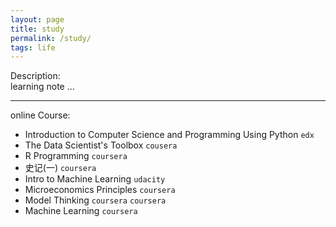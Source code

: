 ```yaml
---
layout: page
title: study
permalink: /study/
tags: life
---
```


Description:    
learning note ...    

<hr>
online Course:

* Introduction to Computer Science and Programming Using Python `edx`
* The Data Scientist's Toolbox `cousera`
* R Programming `coursera`
* 史记(一) `coursera`
* Intro to Machine Learning `udacity`
* Microeconomics Principles  `coursera`
* Model Thinking `coursera` `coursera`
* Machine Learning `coursera`




